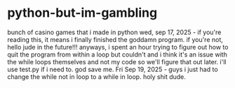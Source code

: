 # python-but-im-gambling
bunch of casino games that i made in python
wed, sep 17, 2025 - if you're reading this, it means i finally finished the goddamn program. if you're not, hello jude in the future!!! anyways, i spent an hour trying to figure out how to quit the program from within a loop but couldn't and i think it's an issue with the while loops themselves and not my code so we'll figure that out later. i'll use test.py if i need to. god save me. 
Fri Sep 19, 2025 - guys i just had to change the while not in loop to a while in loop. holy shit dude.